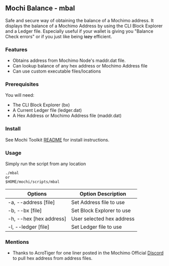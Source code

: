 ## Mochi Balance - mbal
Safe and secure way of obtaining the balance of a Mochimo address. It displays the balance of a Mochimo Address by using the CLI Block Explorer and a Ledger file. Especially useful if your wallet is giving you "Balance Check errors" or if you just like being ~~lazy~~ efficient.

### Features
 - Obtains address from Mochimo Node's maddr.dat file.
 - Can lookup balance of any hex address or Mochimo Address file
 - Can use custom executable files/locations

### Prerequisites
You will need:
 - The CLI Block Explorer (bx)
 - A Current Ledger file (ledger.dat)
 - A Hex Address or Mochimo Address file (maddr.dat)

### Install
See Mochi Toolkit [README](README.md) for install instructions.

### Usage
Simply run the script from any location
```
./mbal
or
$HOME/mochi/scripts/mbal
```

| Options | Option Description |
| --- | --- |
| -a, --address [file] | Set Address file to use |
| -b, --bx [file] | Set Block Explorer to use |
| -h, --hex [hex address] | User selected hex address |
| -l, --ledger [file] | Set Ledger file to use |

### Mentions
 - Thanks to AcroTiger for one liner posted in the Mochimo Official [Discord](https://discord.gg/G8YVFMt) to pull hex address from address files.
